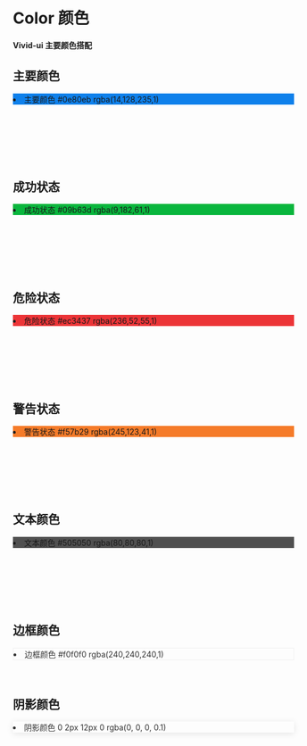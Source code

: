 # Color 颜色

#### Vivid-ui 主要颜色搭配

## 主要颜色

<div class="color-itembox">
  <li style="background:#0e80eb">
    <span class="title">主要颜色</span>
    <span class="color">#0e80eb</span>
    <span>rgba(14,128,235,1)</span>
  </li>
  <span class="outherColor" style="background:rgba(14,128,235,.9)"></span>
  <span class="outherColor" style="background:rgba(14,128,235,.8)"></span>
  <span class="outherColor" style="background:rgba(14,128,235,.7)"></span>
  <span class="outherColor" style="background:rgba(14,128,235,.6)"></span>
  <span class="outherColor" style="background:rgba(14,128,235,.5)"></span>
  <span class="outherColor" style="background:rgba(14,128,235,.4)"></span>
  <span class="outherColor" style="background:rgba(14,128,235,.3)"></span>
  <span class="outherColor" style="background:rgba(14,128,235,.2)"></span>
  <span class="outherColor" style="background:rgba(14,128,235,.1)"></span>
</div>

<br/>
<br/>
<br/>
<br/>
<br/>
<br/>

## 成功状态

<div class="color-itembox">
  <li style="background:#09b63d">
    <span class="title">成功状态</span>
    <span class="color">#09b63d</span>
    <span>rgba(9,182,61,1)</span>
  </li>
  <span class="outherColor" style="background:rgba(9,182,61,.9)"></span>
  <span class="outherColor" style="background:rgba(9,182,61,.8)"></span>
  <span class="outherColor" style="background:rgba(9,182,61,.7)"></span>
  <span class="outherColor" style="background:rgba(9,182,61,.6)"></span>
  <span class="outherColor" style="background:rgba(9,182,61,.5)"></span>
  <span class="outherColor" style="background:rgba(9,182,61,.4)"></span>
  <span class="outherColor" style="background:rgba(9,182,61,.3)"></span>
  <span class="outherColor" style="background:rgba(9,182,61,.2)"></span>
  <span class="outherColor" style="background:rgba(9,182,61,.1)"></span>
</div>
<br/>
<br/>
<br/>
<br/>
<br/>
<br/>

## 危险状态

<div class="color-itembox">
  <li style="background:#ec3437">
    <span class="title">危险状态</span>
    <span class="color">#ec3437</span>
    <span>rgba(236,52,55,1)</span>
  </li>
  <span class="outherColor" style="background:rgba(236,52,55,.9)"></span>
  <span class="outherColor" style="background:rgba(236,52,55,.8)"></span>
  <span class="outherColor" style="background:rgba(236,52,55,.7)"></span>
  <span class="outherColor" style="background:rgba(236,52,55,.6)"></span>
  <span class="outherColor" style="background:rgba(236,52,55,.5)"></span>
  <span class="outherColor" style="background:rgba(236,52,55,.4)"></span>
  <span class="outherColor" style="background:rgba(236,52,55,.3)"></span>
  <span class="outherColor" style="background:rgba(236,52,55,.2)"></span>
  <span class="outherColor" style="background:rgba(236,52,55,.1)"></span>
</div>
<br/>
<br/>
<br/>
<br/>
<br/>
<br/>

## 警告状态

<div class="color-itembox">
  <li style="background:#f57b29">
    <span class="title">警告状态</span>
    <span class="color">#f57b29</span>
    <span>rgba(245,123,41,1)</span>
  </li>
  <span class="outherColor" style="background:rgba(245,123,41,.9)"></span>
  <span class="outherColor" style="background:rgba(245,123,41,.8)"></span>
  <span class="outherColor" style="background:rgba(245,123,41,.7)"></span>
  <span class="outherColor" style="background:rgba(245,123,41,.6)"></span>
  <span class="outherColor" style="background:rgba(245,123,41,.5)"></span>
  <span class="outherColor" style="background:rgba(245,123,41,.4)"></span>
  <span class="outherColor" style="background:rgba(245,123,41,.3)"></span>
  <span class="outherColor" style="background:rgba(245,123,41,.2)"></span>
  <span class="outherColor" style="background:rgba(245,123,41,.1)"></span>
</div>
<br/>
<br/>
<br/>
<br/>
<br/>
<br/>

## 文本颜色

<div class="color-itembox">
  <li style="background:#505050">
    <span class="title">文本颜色</span>
    <span class="color">#505050</span>
    <span>rgba(80,80,80,1)</span>
  </li>
  <span class="outherColor" style="background:rgba(80,80,80,.9)"></span>
  <span class="outherColor" style="background:rgba(80,80,80,.8)"></span>
  <span class="outherColor" style="background:rgba(80,80,80,.7)"></span>
  <span class="outherColor" style="background:rgba(80,80,80,.6)"></span>
  <span class="outherColor" style="background:rgba(80,80,80,.5)"></span>
  <span class="outherColor" style="background:rgba(80,80,80,.4)"></span>
  <span class="outherColor" style="background:rgba(80,80,80,.3)"></span>
  <span class="outherColor" style="background:rgba(80,80,80,.2)"></span>
  <span class="outherColor" style="background:rgba(80,80,80,.1)"></span>
</div>
<br/>
<br/>
<br/>
<br/>
<br/>
<br/>

## 边框颜色

<div class="color-itembox">
  <li style="border:1px solid #f0f0f0;color:#333">
    <span class="title">边框颜色</span>
    <span class="color">#f0f0f0</span>
    <span>rgba(240,240,240,1)</span>
  </li>
</div>
<br/>
<br/>

## 阴影颜色

<div class="color-itembox">
  <li style="box-shadow: 0 2px 12px 0 rgba(0, 0, 0, 0.1);;color:#333">
    <span class="title">阴影颜色</span>
    <span class="color">0 2px 12px 0 rgba(0, 0, 0, 0.1)</span>
  </li>
</div>
<div style="margin-bottom:50px"></div>
